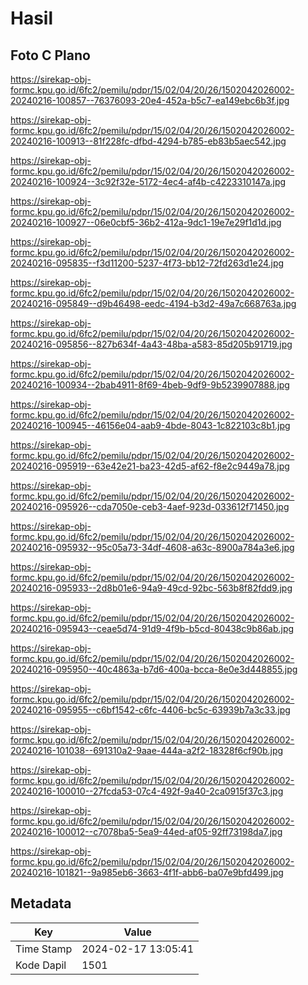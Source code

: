 # Hasil

## Foto C Plano

https://sirekap-obj-formc.kpu.go.id/6fc2/pemilu/pdpr/15/02/04/20/26/1502042026002-20240216-100857--76376093-20e4-452a-b5c7-ea149ebc6b3f.jpg

https://sirekap-obj-formc.kpu.go.id/6fc2/pemilu/pdpr/15/02/04/20/26/1502042026002-20240216-100913--81f228fc-dfbd-4294-b785-eb83b5aec542.jpg

https://sirekap-obj-formc.kpu.go.id/6fc2/pemilu/pdpr/15/02/04/20/26/1502042026002-20240216-100924--3c92f32e-5172-4ec4-af4b-c4223310147a.jpg

https://sirekap-obj-formc.kpu.go.id/6fc2/pemilu/pdpr/15/02/04/20/26/1502042026002-20240216-100927--06e0cbf5-36b2-412a-9dc1-19e7e29f1d1d.jpg

https://sirekap-obj-formc.kpu.go.id/6fc2/pemilu/pdpr/15/02/04/20/26/1502042026002-20240216-095835--f3d11200-5237-4f73-bb12-72fd263d1e24.jpg

https://sirekap-obj-formc.kpu.go.id/6fc2/pemilu/pdpr/15/02/04/20/26/1502042026002-20240216-095849--d9b46498-eedc-4194-b3d2-49a7c668763a.jpg

https://sirekap-obj-formc.kpu.go.id/6fc2/pemilu/pdpr/15/02/04/20/26/1502042026002-20240216-095856--827b634f-4a43-48ba-a583-85d205b91719.jpg

https://sirekap-obj-formc.kpu.go.id/6fc2/pemilu/pdpr/15/02/04/20/26/1502042026002-20240216-100934--2bab4911-8f69-4beb-9df9-9b5239907888.jpg

https://sirekap-obj-formc.kpu.go.id/6fc2/pemilu/pdpr/15/02/04/20/26/1502042026002-20240216-100945--46156e04-aab9-4bde-8043-1c822103c8b1.jpg

https://sirekap-obj-formc.kpu.go.id/6fc2/pemilu/pdpr/15/02/04/20/26/1502042026002-20240216-095919--63e42e21-ba23-42d5-af62-f8e2c9449a78.jpg

https://sirekap-obj-formc.kpu.go.id/6fc2/pemilu/pdpr/15/02/04/20/26/1502042026002-20240216-095926--cda7050e-ceb3-4aef-923d-033612f71450.jpg

https://sirekap-obj-formc.kpu.go.id/6fc2/pemilu/pdpr/15/02/04/20/26/1502042026002-20240216-095932--95c05a73-34df-4608-a63c-8900a784a3e6.jpg

https://sirekap-obj-formc.kpu.go.id/6fc2/pemilu/pdpr/15/02/04/20/26/1502042026002-20240216-095933--2d8b01e6-94a9-49cd-92bc-563b8f82fdd9.jpg

https://sirekap-obj-formc.kpu.go.id/6fc2/pemilu/pdpr/15/02/04/20/26/1502042026002-20240216-095943--ceae5d74-91d9-4f9b-b5cd-80438c9b86ab.jpg

https://sirekap-obj-formc.kpu.go.id/6fc2/pemilu/pdpr/15/02/04/20/26/1502042026002-20240216-095950--40c4863a-b7d6-400a-bcca-8e0e3d448855.jpg

https://sirekap-obj-formc.kpu.go.id/6fc2/pemilu/pdpr/15/02/04/20/26/1502042026002-20240216-095955--c6bf1542-c6fc-4406-bc5c-63939b7a3c33.jpg

https://sirekap-obj-formc.kpu.go.id/6fc2/pemilu/pdpr/15/02/04/20/26/1502042026002-20240216-101038--691310a2-9aae-444a-a2f2-18328f6cf90b.jpg

https://sirekap-obj-formc.kpu.go.id/6fc2/pemilu/pdpr/15/02/04/20/26/1502042026002-20240216-100010--27fcda53-07c4-492f-9a40-2ca0915f37c3.jpg

https://sirekap-obj-formc.kpu.go.id/6fc2/pemilu/pdpr/15/02/04/20/26/1502042026002-20240216-100012--c7078ba5-5ea9-44ed-af05-92ff73198da7.jpg

https://sirekap-obj-formc.kpu.go.id/6fc2/pemilu/pdpr/15/02/04/20/26/1502042026002-20240216-101821--9a985eb6-3663-4f1f-abb6-ba07e9bfd499.jpg


## Metadata

| Key        | Value               |
| ---------- | ------------------- |
| Time Stamp | 2024-02-17 13:05:41 |
| Kode Dapil | 1501                |



